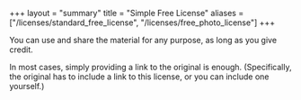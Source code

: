 +++
layout = "summary"
title = "Simple Free License"
aliases = ["/licenses/standard_free_license", "/licenses/free_photo_license"]
+++

You can use and share the material for any purpose, as long as you give credit.

In most cases, simply providing a link to the original is enough. (Specifically, the original has to include a link to this license, or you can include one yourself.)